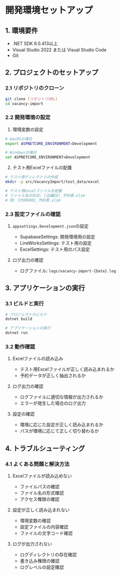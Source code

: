 # 開発環境セットアップ

## 1. 環境要件

- .NET SDK 6.0.413以上
- Visual Studio 2022 または Visual Studio Code
- Git

## 2. プロジェクトのセットアップ

### 2.1 リポジトリのクローン

```bash
git clone [リポジトリURL]
cd vacancy-import
```

### 2.2 開発環境の設定

1. 環境変数の設定
```bash
# macOSの場合
export ASPNETCORE_ENVIRONMENT=Development

# Windowsの場合
set ASPNETCORE_ENVIRONMENT=Development
```

2. テスト用Excelファイルの配置
```bash
# テスト用ディレクトリの作成
mkdir -p src/VacancyImport/test_data/excel

# テスト用Excelファイルを配置
# ファイル名の形式: [店舗ID]_予約表.xlsm
# 例: STORE001_予約表.xlsm
```

### 2.3 設定ファイルの確認

1. `appsettings.Development.json`の設定
   - SupabaseSettings: 開発環境用の設定
   - LineWorksSettings: テスト用の設定
   - ExcelSettings: テスト用のパス設定

2. ログ出力の確認
   - ログファイル: `logs/vacancy-import-{Date}.log`

## 3. アプリケーションの実行

### 3.1 ビルドと実行

```bash
# プロジェクトのビルド
dotnet build

# アプリケーションの実行
dotnet run
```

### 3.2 動作確認

1. Excelファイルの読み込み
   - テスト用Excelファイルが正しく読み込まれるか
   - 予約データが正しく抽出されるか

2. ログ出力の確認
   - ログファイルに適切な情報が出力されるか
   - エラーが発生した場合のログ出力

3. 設定の確認
   - 環境に応じた設定が正しく読み込まれるか
   - パスが環境に応じて正しく切り替わるか

## 4. トラブルシューティング

### 4.1 よくある問題と解決方法

1. Excelファイルが読み込めない
   - ファイルパスの確認
   - ファイル名の形式確認
   - アクセス権限の確認

2. 設定が正しく読み込まれない
   - 環境変数の確認
   - 設定ファイルの内容確認
   - ファイルの文字コード確認

3. ログが出力されない
   - ログディレクトリの存在確認
   - 書き込み権限の確認
   - ログレベルの設定確認 